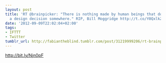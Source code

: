 ```yaml
---
layout: post
title: 'RT @brainpicker: "There is nothing made by human beings that does not involve
  a design decision somewhere." RIP, Bill Moggridge http://t.co/Y0QxlkZs'
date: '2012-09-09T22:02:04+02:00'
tags:
- IFTTT
- Twitter
tumblr_url: http://fabiantheblind.tumblr.com/post/31219999206/rt-brainpicker-there-is-nothing-made-by-human-beings
---
```

http://bit.ly/Njn0pF

